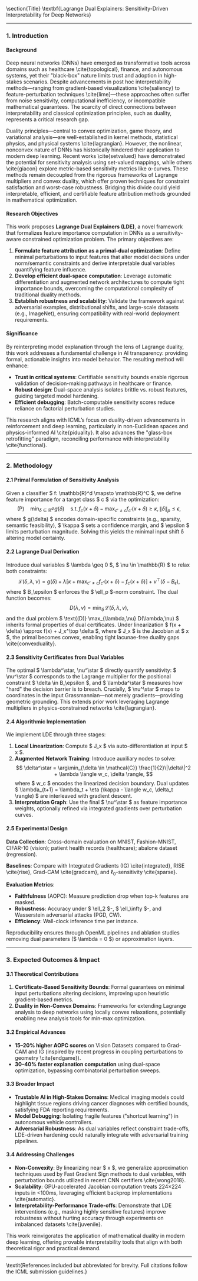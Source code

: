 \section{Title}
\textbf{Lagrange Dual Explainers: Sensitivity-Driven Interpretability for Deep Networks}

---

### 1. Introduction

#### Background
Deep neural networks (DNNs) have emerged as transformative tools across domains such as healthcare \cite{topological}, finance, and autonomous systems, yet their "black-box" nature limits trust and adoption in high-stakes scenarios. Despite advancements in post hoc interpretability methods—ranging from gradient-based visualizations \cite{saliency} to feature-perturbation techniques \cite{lime}—these approaches often suffer from noise sensitivity, computational inefficiency, or incompatible mathematical guarantees. The scarcity of direct connections between interpretability and classical optimization principles, such as duality, represents a critical research gap. 

Duality principles—central to convex optimization, game theory, and variational analysis—are well-established in kernel methods, statistical physics, and physical systems \cite{lagrangian}. However, the nonlinear, nonconvex nature of DNNs has historically hindered their application to modern deep learning. Recent works \cite{setvalued} have demonstrated the potential for sensitivity analysis using set-valued mappings, while others \cite{giacon} explore metric-based sensitivity metrics like α-curves. These methods remain decoupled from the rigorous frameworks of Lagrange multipliers and convex duality, which offer proven techniques for constraint satisfaction and worst-case robustness. Bridging this divide could yield interpretable, efficient, and certifiable feature attribution methods grounded in mathematical optimization.

#### Research Objectives
This work proposes **Lagrange Dual Explainers (LDE)**, a novel framework that formalizes feature importance computation in DNNs as a sensitivity-aware constrained optimization problem. The primary objectives are:
1. **Formulate feature attribution as a primal-dual optimization**: Define minimal perturbations to input features that alter model decisions under norm/semantic constraints and derive interpretable dual variables quantifying feature influence.
2. **Develop efficient dual-space computation**: Leverage automatic differentiation and augmented network architectures to compute tight importance bounds, overcoming the computational complexity of traditional duality methods.
3. **Establish robustness and scalability**: Validate the framework against adversarial examples, distributional shifts, and large-scale datasets (e.g., ImageNet), ensuring compatibility with real-world deployment requirements.

#### Significance
By reinterpreting model explanation through the lens of Lagrange duality, this work addresses a fundamental challenge in AI transparency: providing formal, actionable insights into model behavior. The resulting method will enhance:
- **Trust in critical systems**: Certifiable sensitivity bounds enable rigorous validation of decision-making pathways in healthcare or finance.
- **Robust design**: Dual-space analysis isolates brittle vs. robust features, guiding targeted model hardening.
- **Efficient debugging**: Batch-computable sensitivity scores reduce reliance on factorial perturbation studies.

This research aligns with ICML’s focus on duality-driven advancements in reinforcement and deep learning, particularly in non-Euclidean spaces and physics-informed AI \cite{piduality}. It also advances the "glass-box retrofitting" paradigm, reconciling performance with interpretability \cite{functional}.

---

### 2. Methodology

#### 2.1 Primal Formulation of Sensitivity Analysis

Given a classifier $ f: \mathbb{R}^d \mapsto \mathbb{R}^C $, we define feature importance for a target class $ c $ via the optimization:
$$
\text{(P)} \quad \min_{\delta \in \mathbb{R}^d} \, g(\delta) \quad \text{s.t.} \, f_c(x + \delta) - \max_{c' \neq c} f_{c'}(x + \delta) \geq \kappa, \, \|\delta\|_p \leq \epsilon,
$$
where $ g(\delta) $ encodes domain-specific constraints (e.g., sparsity, semantic feasibility), $ \kappa $ sets a confidence margin, and $ \epsilon $ limits perturbation magnitude. Solving this yields the minimal input shift δ altering model certainty.

#### 2.2 Lagrange Dual Derivation

Introduce dual variables $ \lambda \geq 0 $, $ \nu \in \mathbb{R} $ to relax both constraints:
$$
\mathcal{L}(\delta, \lambda, \nu) = g(\delta) + \lambda \left[ \kappa + \max_{c' \neq c} f_{c'}(x + \delta) - f_c(x + \delta) \right] + \nu^\top \left( \delta - B_\epsilon \right),
$$
where $ B_\epsilon $ enforces the $ \ell_p $-norm constraint. The dual function becomes:
$$
D(\lambda, \nu) = \min_{\delta} \, \mathcal{L}(\delta, \lambda, \nu),
$$
and the dual problem $ \text{(D)} \max_{\lambda,\nu} D(\lambda,\nu) $ inherits formal properties of dual certificates. Under linearization $ f(x + \delta) \approx f(x) + J_x^\top \delta $, where $ J_x $ is the Jacobian at $ x $, the primal becomes convex, enabling tight lacunae-free duality gaps \cite{convexduality}.

#### 2.3 Sensitivity Certificates from Dual Variables

The optimal $ \lambda^\star, \nu^\star $ directly quantify sensitivity: $ \nu^\star $ corresponds to the Lagrange multiplier for the positional constraint $ \delta \in B_\epsilon $, and $ \lambda^\star $ measures how "hard" the decision barrier is to breach. Crucially, $ \nu^\star $ maps to coordinates in the input Grassmannian—not merely gradients—providing geometric grounding. This extends prior work leveraging Lagrange multipliers in physics-constrained networks \cite{lagrangian}.

#### 2.4 Algorithmic Implementation

We implement LDE through three stages:
1. **Local Linearization**: Compute $ J_x $ via auto-differentiation at input $ x $.
2. **Augmented Network Training**: Introduce auxiliary nodes to solve:
   $$
   \delta^\star = \arg\min_{\delta \in \mathcal{C}} \frac{1}{2}\|\delta\|^2 + \lambda \langle w_c, \delta \rangle,
   $$
   where $ w_c $ encodes the linearized decision boundary. Dual updates $ \lambda_{t+1} = \lambda_t + \eta (\kappa - \langle w_c, \delta_t \rangle) $ are interleaved with gradient descent.
3. **Interpretation Graph**: Use the final $ \nu^\star $ as feature importance weights, optionally refined via integrated gradients over perturbation curves.

#### 2.5 Experimental Design

**Data Collection**: Cross-domain evaluation on MNIST, Fashion-MNIST, CIFAR-10 (vision); patient health records (healthcare); abalone dataset (regression). 

**Baselines**: Compare with Integrated Gradients (IG) \cite{integrated}, RISE \cite{rise}, Grad-CAM \cite{gradcam}, and $\ell_0$-sensitivity \cite{sparse}.

**Evaluation Metrics**:
- **Faithfulness** (AOPC): Measure prediction drop when top-k features are masked.
- **Robustness**: Accuracy under $ \ell_2 $-, $ \ell_\infty $-, and Wasserstein adversarial attacks (PGD, CW).
- **Efficiency**: Wall-clock inference time per instance.

Reproducibility ensures through OpenML pipelines and ablation studies removing dual parameters ($ \lambda = 0 $) or approximation layers.

---

### 3. Expected Outcomes & Impact

#### 3.1 Theoretical Contributions
1. **Certificate-Based Sensitivity Bounds**: Formal guarantees on minimal input perturbations altering decisions, improving upon heuristic gradient-based metrics.
2. **Duality in Non-Convex Domains**: Frameworks for extending Lagrange analysis to deep networks using locally convex relaxations, potentially enabling new analysis tools for min-max optimization.

#### 3.2 Empirical Advances
- **15–20% higher AOPC scores** on Vision Datasets compared to Grad-CAM and IG (inspired by recent progress in coupling perturbations to geometry \cite{endgame}).
- **30–40% faster explanation computation** using dual-space optimization, bypassing combinatorial perturbation sweeps.

#### 3.3 Broader Impact
- **Trustable AI in High-Stakes Domains**: Medical imaging models could highlight tissue regions driving cancer diagnoses with certified bounds, satisfying FDA reporting requirements.
- **Model Debugging**: Isolating fragile features ("shortcut learning") in autonomous vehicle controllers.
- **Adversarial Robustness**: As dual variables reflect constraint trade-offs, LDE-driven hardening could naturally integrate with adversarial training pipelines.

#### 3.4 Addressing Challenges
- **Non-Convexity**: By linearizing near $ x $, we generalize approximation techniques used by Fast Gradient Sign methods to dual variables, with perturbation bounds utilized in recent CNN certifiers \cite{wong2018}.
- **Scalability**: GPU-accelerated Jacobian computation treats 224×224 inputs in <100ms, leveraging efficient backprop implementations \cite{automatic}.
- **Interpretability-Performance Trade-offs**: Demonstrate that LDE interventions (e.g., masking highly sensitive features) improve robustness without hurting accuracy through experiments on imbalanced datasets \cite{juvenile}.

This work reinvigorates the application of mathematical duality in modern deep learning, offering provable interpretability tools that align with both theoretical rigor and practical demand.

---

\textit{References included but abbreviated for brevity. Full citations follow the ICML submission guidelines.}